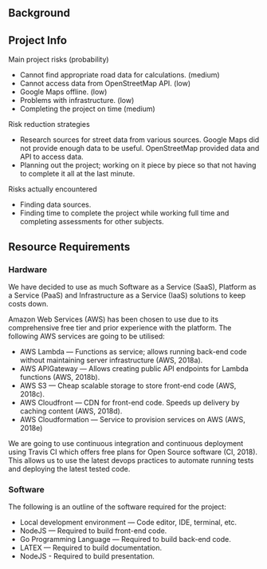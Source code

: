 ## Background

## Project Info

Main project risks (probability)

* Cannot find appropriate road data for calculations. (medium)
* Cannot access data from OpenStreetMap API. (low)
* Google Maps offline. (low)
* Problems with infrastructure. (low)
* Completing the project on time (medium)

Risk reduction strategies

* Research sources for street data from various sources. Google Maps did not
  provide enough data to be useful. OpenStreetMap provided data and API to
  access data.
* Planning out the project; working on it piece by piece so that not having to
  complete it all at the last minute.

Risks actually encountered

* Finding data sources.
* Finding time to complete the project while working full time and completing
  assessments for other subjects.

## Resource Requirements

### Hardware

We have decided to use as much Software as a Service (SaaS), Platform as a
Service (PaaS) and Infrastructure as a Service (IaaS) solutions to keep costs
down.

Amazon Web Services (AWS) has been chosen to use due to its comprehensive free
tier and prior experience with the platform. The following AWS services are
going to be utilised:

* AWS Lambda — Functions as service; allows running back-end code without
  maintaining server infrastructure (AWS, 2018a).
* AWS APIGateway — Allows creating public API endpoints for Lambda functions
  (AWS, 2018b).
* AWS S3 — Cheap scalable storage to store front-end code (AWS, 2018c).
* AWS Cloudfront — CDN for front-end code. Speeds up delivery by caching content
  (AWS, 2018d).
* AWS Cloudformation — Service to provision services on AWS (AWS, 2018e)

We are going to use continuous integration and continuous deployment using
Travis CI which offers free plans for Open Source software (CI, 2018). This
allows us to use the latest devops practices to automate running tests and
deploying the latest tested code.

### Software

The following is an outline of the software required for the project:

* Local development environment — Code editor, IDE, terminal, etc.
* NodeJS — Required to build front-end code.
* Go Programming Language — Required to build back-end code.
* LATEX — Required to build documentation.
* NodeJS - Required to build presentation.
